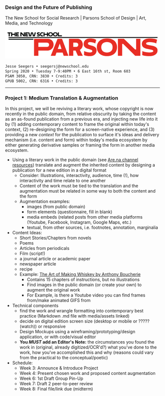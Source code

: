 ### Design and the Future of Publishing

The New School for Social Research | Parsons School of Design | Art, Media, and Technology

![Parsons_Logo1_Large_RGB](Parsons_Logo1_Large_RGB.jpg)

~~~~
Jesse Seegers • seegersj@newschool.edu
Spring 2020 • Tuesday 7-9:40PM • 6 East 16th st, Room 603
PSAM 3050, CRN: 3830 • Credits: 3
GPUB 5002, CRN: 6316 • Credits: 3
~~~~

---

### Project 1: Medium Translation & Augmentation

In this project, we will be reviving a literary work, whose copyright is now recently in the public domain, from relative obscurity by taking the content as an as-found publication from a previous era, and injecting new life into it by (1) adding contemporary content to frame the original within today's context, (2) re-designing the form for a screen-native experience, and (3) providing a new *context* for the publication to surface it's ideas and delivery mechanism (i.e. content and form) within today's media ecosystem by either generating derivative samples or framing the form in another media ecosystem.



- Using a literary work in the public domain (see [Are.na channel resources](https://www.are.na/jesse-seegers/public-domain-harv2p3hkcw)) translate and augment the inherited content by designing a publication for a new edition in a digital format
  - Consider: Illustrations, interactivity, audience, time (!), how interactivity and time relate to one another
  - Content of the work must be tied to the translation and the augmentation must be related in some way to both the content and the form
  - Augmentation examples:
    - images (from public domain)
    - form elements (questionnaire, fill in blank)
    - media embeds (related posts from other media platforms (Youtube, Facebook, Instagram, Google Maps, etc.)
    - textual, from other sources, i.e. footnotes, annotation, marginalia
- Content Ideas:
    - Short Stories/Chapters from novels
    - Poems
    - Articles from periodicals
    - Film (script!)
    - a journal article or academic paper
    - newspaper article
    - recipe
    - Example: [The Art of Making Whiskey by Anthony Boucherie](https://www.gutenberg.org/ebooks/21592)
        - Contains 15 chapters of instructions, but no illustrations
        - Find images in the public domain (or create your own) to augment the original work
        - For Example, is there a Youtube video you can find frames from/make animated GIFS from
- Technical components
    - find the work and wrangle formatting into contemporary best practice (Markdown .md file with media/assets linked)
    - decide on digital edition screen size (desktop or mobile or ????? (watch)) or responsive
    - Design Mockups using a wireframing/prototyping/design application, or with code/visual editor
    - **You *MUST* add an Editor's Note:** the circumstances you found the work in (original, already digitized/OCR'd?) what you've done to the work, how you've accomplished this and why (reasons could vary from the practical to the conceptual/poetic)
- Schedule:
    - Week 3: Announce & Introduce Project
    - Week 4: Present chosen work and proposed content augmentation
    - Week 6: 1st Draft Group Pin-Up
    - Week 7: Draft 2 peer-to-peer review
    - Week 8: Final file/link due (midterm)
